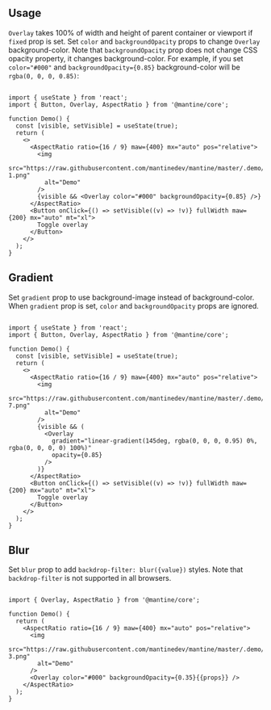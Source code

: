## Usage

`Overlay` takes 100% of width and height of parent container or viewport if `fixed` prop is set. Set `color` and `backgroundOpacity` props to change `Overlay` background-color. Note that `backgroundOpacity` prop does not change CSS opacity property, it changes background-color. For example, if you set `color="#000"` and `backgroundOpacity={0.85}` background-color will be `rgba(0, 0, 0, 0.85)`:

```

import { useState } from 'react';
import { Button, Overlay, AspectRatio } from '@mantine/core';

function Demo() {
  const [visible, setVisible] = useState(true);
  return (
    <>
      <AspectRatio ratio={16 / 9} maw={400} mx="auto" pos="relative">
        <img
          src="https://raw.githubusercontent.com/mantinedev/mantine/master/.demo/images/bg-1.png"
          alt="Demo"
        />
        {visible && <Overlay color="#000" backgroundOpacity={0.85} />}
      </AspectRatio>
      <Button onClick={() => setVisible((v) => !v)} fullWidth maw={200} mx="auto" mt="xl">
        Toggle overlay
      </Button>
    </>
  );
}
```

## Gradient

Set `gradient` prop to use background-image instead of background-color. When `gradient` prop is set, `color` and `backgroundOpacity` props are ignored.

```

import { useState } from 'react';
import { Button, Overlay, AspectRatio } from '@mantine/core';

function Demo() {
  const [visible, setVisible] = useState(true);
  return (
    <>
      <AspectRatio ratio={16 / 9} maw={400} mx="auto" pos="relative">
        <img
          src="https://raw.githubusercontent.com/mantinedev/mantine/master/.demo/images/bg-7.png"
          alt="Demo"
        />
        {visible && (
          <Overlay
            gradient="linear-gradient(145deg, rgba(0, 0, 0, 0.95) 0%, rgba(0, 0, 0, 0) 100%)"
            opacity={0.85}
          />
        )}
      </AspectRatio>
      <Button onClick={() => setVisible((v) => !v)} fullWidth maw={200} mx="auto" mt="xl">
        Toggle overlay
      </Button>
    </>
  );
}
```

## Blur

Set `blur` prop to add `backdrop-filter: blur({value})` styles. Note that `backdrop-filter` is not supported in all browsers.

```

import { Overlay, AspectRatio } from '@mantine/core';

function Demo() {
  return (
    <AspectRatio ratio={16 / 9} maw={400} mx="auto" pos="relative">
      <img
        src="https://raw.githubusercontent.com/mantinedev/mantine/master/.demo/images/bg-3.png"
        alt="Demo"
      />
      <Overlay color="#000" backgroundOpacity={0.35}{{props}} />
    </AspectRatio>
  );
}
```